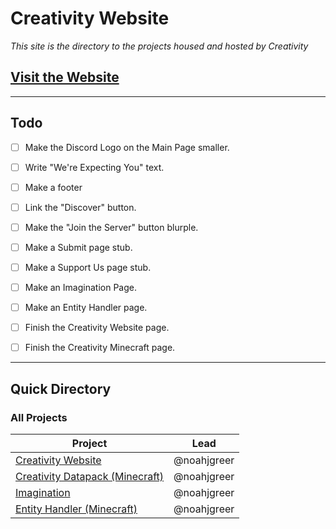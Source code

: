 # Creativity Website
*This site is the directory to the projects housed and hosted by Creativity*

## [Visit the Website](https://creativity-proj.netlify.app/)

---
## Todo
- [ ] Make the Discord Logo on the Main Page smaller.
- [ ] Write "We're Expecting You" text.
- [ ] Make a footer
- [ ] Link the "Discover" button.
- [ ] Make the "Join the Server" button blurple.
- [ ] Make a Submit page stub.
- [ ] Make a Support Us page stub.
- [ ] Make an Imagination Page.
- [ ] Make an Entity Handler page.
- [ ] Finish the Creativity Website page.
- [ ] Finish the Creativity Minecraft page.


---
## Quick Directory
### All Projects
| Project | Lead |
|---------|-------|
|[Creativity Website](https://creativity-proj.netlify.app/projects/creativity-website)|@noahjgreer|
|[Creativity Datapack (Minecraft)](https://creativity-proj.netlify.app/projects/creativity-mc)|@noahjgreer|
|[Imagination](https://creativity-proj.netlify.app/projects/imagination)|@noahjgreer|
|[Entity Handler (Minecraft)](https://creativity-proj.netlify.app/projects/entity-handler)|@noahjgreer|
